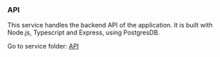 ### API

This service handles the backend API of the application. It is built with Node.js, Typescript and Express, using PostgresDB.

Go to service folder: [API](./api)
